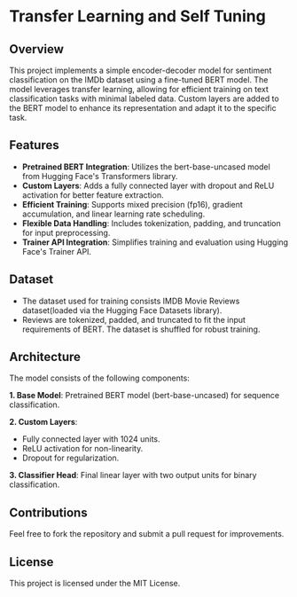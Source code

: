 # Transfer Learning and Self Tuning

## Overview
This project implements a simple encoder-decoder model for sentiment classification on the IMDb dataset using a fine-tuned BERT model. The model leverages transfer learning, allowing for efficient training on text classification tasks with minimal labeled data. Custom layers are added to the BERT model to enhance its representation and adapt it to the specific task.

## Features
* **Pretrained BERT Integration**: Utilizes the bert-base-uncased model from Hugging Face's Transformers library.
* **Custom Layers**: Adds a fully connected layer with dropout and ReLU activation for better feature extraction.
* **Efficient Training**: Supports mixed precision (fp16), gradient accumulation, and linear learning rate scheduling.
* **Flexible Data Handling**: Includes tokenization, padding, and truncation for input preprocessing.
* **Trainer API Integration**: Simplifies training and evaluation using Hugging Face's Trainer API.

## Dataset
* The dataset used for training consists IMDB Movie Reviews dataset(loaded via the Hugging Face Datasets library).
* Reviews are tokenized, padded, and truncated to fit the input requirements of BERT. The dataset is shuffled for robust training.

## Architecture
The model consists of the following components:

**1. Base Model**: Pretrained BERT model (bert-base-uncased) for sequence classification.

**2. Custom Layers**:
* Fully connected layer with 1024 units.
* ReLU activation for non-linearity.
* Dropout for regularization.

**3. Classifier Head**: Final linear layer with two output units for binary classification.

## Contributions
Feel free to fork the repository and submit a pull request for improvements.

## License
This project is licensed under the MIT License.
